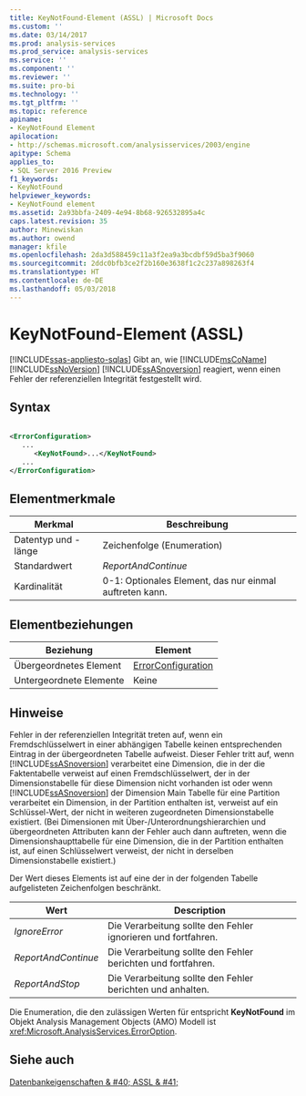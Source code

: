 ```yaml
---
title: KeyNotFound-Element (ASSL) | Microsoft Docs
ms.custom: ''
ms.date: 03/14/2017
ms.prod: analysis-services
ms.prod_service: analysis-services
ms.service: ''
ms.component: ''
ms.reviewer: ''
ms.suite: pro-bi
ms.technology: ''
ms.tgt_pltfrm: ''
ms.topic: reference
apiname:
- KeyNotFound Element
apilocation:
- http://schemas.microsoft.com/analysisservices/2003/engine
apitype: Schema
applies_to:
- SQL Server 2016 Preview
f1_keywords:
- KeyNotFound
helpviewer_keywords:
- KeyNotFound element
ms.assetid: 2a93bbfa-2409-4e94-8b68-926532895a4c
caps.latest.revision: 35
author: Minewiskan
ms.author: owend
manager: kfile
ms.openlocfilehash: 2da3d588459c11a3f2ea9a3bcdbf59d5ba3f9060
ms.sourcegitcommit: 2ddc0bfb3ce2f2b160e3638f1c2c237a898263f4
ms.translationtype: HT
ms.contentlocale: de-DE
ms.lasthandoff: 05/03/2018
---
```

# <a name="keynotfound-element-assl"></a>KeyNotFound-Element (ASSL)
[!INCLUDE[ssas-appliesto-sqlas](../../../includes/ssas-appliesto-sqlas.md)]
  Gibt an, wie [!INCLUDE[msCoName](../../../includes/msconame-md.md)] [!INCLUDE[ssNoVersion](../../../includes/ssnoversion-md.md)] [!INCLUDE[ssASnoversion](../../../includes/ssasnoversion-md.md)] reagiert, wenn einen Fehler der referenziellen Integrität festgestellt wird.  
  
## <a name="syntax"></a>Syntax  
  
```xml  
  
<ErrorConfiguration>  
   ...  
      <KeyNotFound>...</KeyNotFound>  
   ...  
</ErrorConfiguration>  
```  
  
## <a name="element-characteristics"></a>Elementmerkmale  
  
|Merkmal|Beschreibung|  
|--------------------|-----------------|  
|Datentyp und -länge|Zeichenfolge (Enumeration)|  
|Standardwert|*ReportAndContinue*|  
|Kardinalität|0-1: Optionales Element, das nur einmal auftreten kann.|  
  
## <a name="element-relationships"></a>Elementbeziehungen  
  
|Beziehung|Element|  
|------------------|-------------|  
|Übergeordnetes Element|[ErrorConfiguration](../../../analysis-services/scripting/objects/errorconfiguration-element-assl.md)|  
|Untergeordnete Elemente|Keine|  
  
## <a name="remarks"></a>Hinweise  
 Fehler in der referenziellen Integrität treten auf, wenn ein Fremdschlüsselwert in einer abhängigen Tabelle keinen entsprechenden Eintrag in der übergeordneten Tabelle aufweist. Dieser Fehler tritt auf, wenn [!INCLUDE[ssASnoversion](../../../includes/ssasnoversion-md.md)] verarbeitet eine Dimension, die in der die Faktentabelle verweist auf einen Fremdschlüsselwert, der in der Dimensionstabelle für diese Dimension nicht vorhanden ist oder wenn [!INCLUDE[ssASnoversion](../../../includes/ssasnoversion-md.md)] der Dimension Main Tabelle für eine Partition verarbeitet ein Dimension, in der Partition enthalten ist, verweist auf ein Schlüssel-Wert, der nicht in weiteren zugeordneten Dimensionstabelle existiert. (Bei Dimensionen mit Über-/Unterordnungshierarchien und übergeordneten Attributen kann der Fehler auch dann auftreten, wenn die Dimensionshaupttabelle für eine Dimension, die in der Partition enthalten ist, auf einen Schlüsselwert verweist, der nicht in derselben Dimensionstabelle existiert.)  
  
 Der Wert dieses Elements ist auf eine der in der folgenden Tabelle aufgelisteten Zeichenfolgen beschränkt.  
  
|Wert|Description|  
|-----------|-----------------|  
|*IgnoreError*|Die Verarbeitung sollte den Fehler ignorieren und fortfahren.|  
|*ReportAndContinue*|Die Verarbeitung sollte den Fehler berichten und fortfahren.|  
|*ReportAndStop*|Die Verarbeitung sollte den Fehler berichten und anhalten.|  
  
 Die Enumeration, die den zulässigen Werten für entspricht **KeyNotFound** im Objekt Analysis Management Objects (AMO) Modell ist <xref:Microsoft.AnalysisServices.ErrorOption>.  
  
## <a name="see-also"></a>Siehe auch  
 [Datenbankeigenschaften & #40; ASSL & #41;](../../../analysis-services/scripting/properties/properties-assl.md)  
  
  
